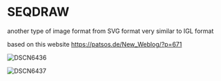 # SEQDRAW
another type of image format from SVG format
very similar to IGL format

based on this website
https://patsos.de/New_Weblog/?p=671

![DSCN6436](https://github.com/user-attachments/assets/b8dc7583-c3f7-4654-b3ba-a9d248a464a0)



![DSCN6437](https://github.com/user-attachments/assets/77932d34-632a-44d7-bab8-a416d593b304)
